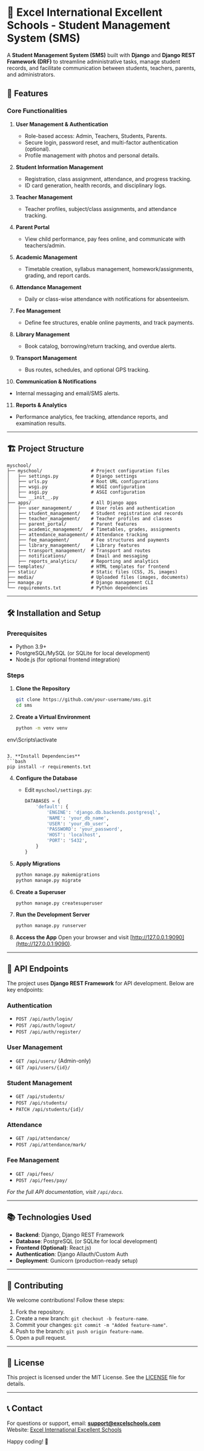 # 📘 Excel International Excellent Schools - Student Management System (SMS)

A **Student Management System (SMS)** built with **Django** and **Django REST Framework (DRF)** to streamline administrative tasks, manage student records, and facilitate communication between students, teachers, parents, and administrators.

## 🚀 Features

### Core Functionalities
1. **User Management & Authentication**  
   - Role-based access: Admin, Teachers, Students, Parents.  
   - Secure login, password reset, and multi-factor authentication (optional).  
   - Profile management with photos and personal details.

2. **Student Information Management**  
   - Registration, class assignment, attendance, and progress tracking.  
   - ID card generation, health records, and disciplinary logs.

3. **Teacher Management**  
   - Teacher profiles, subject/class assignments, and attendance tracking.

4. **Parent Portal**  
   - View child performance, pay fees online, and communicate with teachers/admin.

5. **Academic Management**  
   - Timetable creation, syllabus management, homework/assignments, grading, and report cards.

6. **Attendance Management**  
   - Daily or class-wise attendance with notifications for absenteeism.

7. **Fee Management**  
   - Define fee structures, enable online payments, and track payments.

8. **Library Management**  
   - Book catalog, borrowing/return tracking, and overdue alerts.

9. **Transport Management**  
   - Bus routes, schedules, and optional GPS tracking.

10. **Communication & Notifications**  
   - Internal messaging and email/SMS alerts.

11. **Reports & Analytics**  
   - Performance analytics, fee tracking, attendance reports, and examination results.

---

## 🏗️ Project Structure

```plaintext
myschool/
├── myschool/                  # Project configuration files
│   ├── settings.py            # Django settings
│   ├── urls.py                # Root URL configurations
│   ├── wsgi.py                # WSGI configuration
│   ├── asgi.py                # ASGI configuration
│   └── __init__.py
├── apps/                      # All Django apps
│   ├── user_management/       # User roles and authentication
│   ├── student_management/    # Student registration and records
│   ├── teacher_management/    # Teacher profiles and classes
│   ├── parent_portal/         # Parent features
│   ├── academic_management/   # Timetables, grades, assignments
│   ├── attendance_management/ # Attendance tracking
│   ├── fee_management/        # Fee structures and payments
│   ├── library_management/    # Library features
│   ├── transport_management/  # Transport and routes
│   ├── notifications/         # Email and messaging
│   ├── reports_analytics/     # Reporting and analytics
├── templates/                 # HTML templates for frontend
├── static/                    # Static files (CSS, JS, images)
├── media/                     # Uploaded files (images, documents)
├── manage.py                  # Django management CLI
└── requirements.txt           # Python dependencies
```

---

## 🛠️ Installation and Setup

### Prerequisites
- Python 3.9+
- PostgreSQL/MySQL (or SQLite for local development)
- Node.js (for optional frontend integration)

### Steps

1. **Clone the Repository**
   ```bash
   git clone https://github.com/your-username/sms.git
   cd sms
   ```

2. **Create a Virtual Environment**
   ```bash
   python -m venv venv
 env\Scripts\activate
   ```

3. **Install Dependencies**
   ```bash
   pip install -r requirements.txt
   ```

4. **Configure the Database**
   - Edit `myschool/settings.py`:
     ```python
     DATABASES = {
         'default': {
             'ENGINE': 'django.db.backends.postgresql',
             'NAME': 'your_db_name',
             'USER': 'your_db_user',
             'PASSWORD': 'your_password',
             'HOST': 'localhost',
             'PORT': '5432',
         }
     }
     ```

5. **Apply Migrations**
   ```bash
   python manage.py makemigrations
   python manage.py migrate
   ```

6. **Create a Superuser**
   ```bash
   python manage.py createsuperuser
   ```

7. **Run the Development Server**
   ```bash
   python manage.py runserver
   ```

8. **Access the App**
   Open your browser and visit [http://127.0.0.1:9090](http://127.0.0.1:9090).

---

## 🧩 API Endpoints

The project uses **Django REST Framework** for API development. Below are key endpoints:

### Authentication
- `POST /api/auth/login/`  
- `POST /api/auth/logout/`  
- `POST /api/auth/register/`

### User Management
- `GET /api/users/` (Admin-only)  
- `GET /api/users/{id}/`  

### Student Management
- `GET /api/students/`  
- `POST /api/students/`  
- `PATCH /api/students/{id}/`  

### Attendance
- `GET /api/attendance/`  
- `POST /api/attendance/mark/`  

### Fee Management
- `GET /api/fees/`  
- `POST /api/fees/pay/`  

_For the full API documentation, visit `/api/docs`._

---

## 📚 Technologies Used
- **Backend**: Django, Django REST Framework
- **Database**: PostgreSQL (or SQLite for local development)
- **Frontend (Optional)**:   React.js)
- **Authentication**: Django Allauth/Custom Auth
- **Deployment**: Gunicorn  (production-ready setup)

---

## 🌟 Contributing

We welcome contributions! Follow these steps:
1. Fork the repository.
2. Create a new branch: `git checkout -b feature-name`.
3. Commit your changes: `git commit -m "Added feature-name"`.
4. Push to the branch: `git push origin feature-name`.
5. Open a pull request.

---

## 📄 License

This project is licensed under the MIT License. See the [LICENSE](LICENSE) file for details.

---

## 📞 Contact

For questions or support, email: **support@excelschools.com**  
Website: [Excel International Excellent Schools](https://www.excelschools.com)  

Happy coding! 🎉